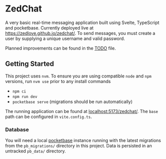 # ZedChat

A very basic real-time messaging application built using Svelte, TypeScript and pocketbase. Currently deployed live at https://zedlove.github.io/zedchat/. To send messages, you must create a user by supplying a unique username and valid password.

Planned improvements can be found in the [TODO](./TODO.md) file.

## Getting Started

This project uses `nvm`. To ensure you are using compatible `node` and `npm` versions, run `nvm use` prior to any install commands

* `npm ci`
* `npm run dev`
* `pocketbase serve` (migrations should be run automatically)

The running application can be found at [localhost:5173/zedchat/](http://localhost:5173/zedchat/). The `base` path can be configured in `vite.config.ts`.

### Database

You will need a local [pocketbase](https://pocketbase.io/docs/) instance running with the latest migrations from the `pb_migrations/` directory in this project. Data is persisted in an untracked `pb_data/` directory.